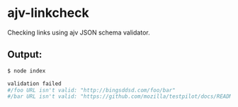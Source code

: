 # ajv-linkcheck

Checking links using ajv JSON schema validator.

## Output:

```sh
$ node index

validation failed
#/foo URL isn't valid: "http://bingsddsd.com/foo/bar"
#/bar URL isn't valid: "https://github.com/mozilla/testpilot/docs/README.md"
```
